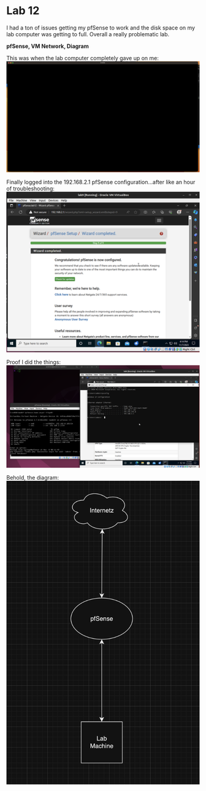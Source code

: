 # Lab 12

I had a ton of issues getting my pfSense to work and the disk space on my lab computer was getting to full.  Overall a really problematic lab.  

**pfSense, VM Network, Diagram**

This was when the lab computer completely gave up on me:
![lab12-1](media/lab12-1.png)

Finally logged into the 192.168.2.1 pfSense configuration...after like an hour of troubleshooting:
![lab12-2](media/lab12-2.png)

Proof I did the things:
![lab12-3](media/lab12-3.png)

Behold, the diagram:
![lab12-4](media/lab12-4.png)